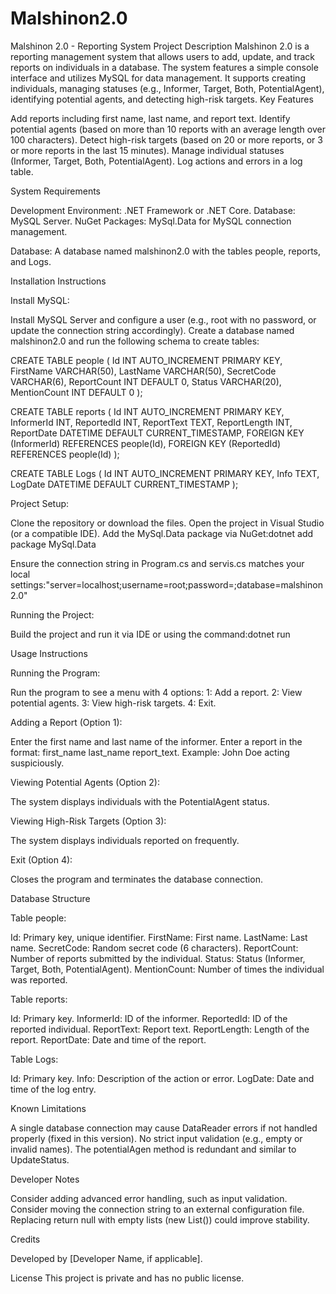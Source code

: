 # Malshinon2.0
Malshinon 2.0 - Reporting System
Project Description
Malshinon 2.0 is a reporting management system that allows users to add, update, and track reports on individuals in a database. The system features a simple console interface and utilizes MySQL for data management. It supports creating individuals, managing statuses (e.g., Informer, Target, Both, PotentialAgent), identifying potential agents, and detecting high-risk targets.
Key Features

Add reports including first name, last name, and report text.
Identify potential agents (based on more than 10 reports with an average length over 100 characters).
Detect high-risk targets (based on 20 or more reports, or 3 or more reports in the last 15 minutes).
Manage individual statuses (Informer, Target, Both, PotentialAgent).
Log actions and errors in a log table.

System Requirements

Development Environment: .NET Framework or .NET Core.
Database: MySQL Server.
NuGet Packages:
MySql.Data for MySQL connection management.


Database: A database named malshinon2.0 with the tables people, reports, and Logs.

Installation Instructions

Install MySQL:

Install MySQL Server and configure a user (e.g., root with no password, or update the connection string accordingly).
Create a database named malshinon2.0 and run the following schema to create tables:

CREATE TABLE people (
    Id INT AUTO_INCREMENT PRIMARY KEY,
    FirstName VARCHAR(50),
    LastName VARCHAR(50),
    SecretCode VARCHAR(6),
    ReportCount INT DEFAULT 0,
    Status VARCHAR(20),
    MentionCount INT DEFAULT 0
);

CREATE TABLE reports (
    Id INT AUTO_INCREMENT PRIMARY KEY,
    InformerId INT,
    ReportedId INT,
    ReportText TEXT,
    ReportLength INT,
    ReportDate DATETIME DEFAULT CURRENT_TIMESTAMP,
    FOREIGN KEY (InformerId) REFERENCES people(Id),
    FOREIGN KEY (ReportedId) REFERENCES people(Id)
);

CREATE TABLE Logs (
    Id INT AUTO_INCREMENT PRIMARY KEY,
    Info TEXT,
    LogDate DATETIME DEFAULT CURRENT_TIMESTAMP
);


Project Setup:

Clone the repository or download the files.
Open the project in Visual Studio (or a compatible IDE).
Add the MySql.Data package via NuGet:dotnet add package MySql.Data


Ensure the connection string in Program.cs and servis.cs matches your local settings:"server=localhost;username=root;password=;database=malshinon2.0"




Running the Project:

Build the project and run it via IDE or using the command:dotnet run





Usage Instructions

Running the Program:

Run the program to see a menu with 4 options:
1: Add a report.
2: View potential agents.
3: View high-risk targets.
4: Exit.




Adding a Report (Option 1):

Enter the first name and last name of the informer.
Enter a report in the format: first_name last_name report_text.
Example: John Doe acting suspiciously.


Viewing Potential Agents (Option 2):

The system displays individuals with the PotentialAgent status.


Viewing High-Risk Targets (Option 3):

The system displays individuals reported on frequently.


Exit (Option 4):

Closes the program and terminates the database connection.



Database Structure

Table people:

Id: Primary key, unique identifier.
FirstName: First name.
LastName: Last name.
SecretCode: Random secret code (6 characters).
ReportCount: Number of reports submitted by the individual.
Status: Status (Informer, Target, Both, PotentialAgent).
MentionCount: Number of times the individual was reported.


Table reports:

Id: Primary key.
InformerId: ID of the informer.
ReportedId: ID of the reported individual.
ReportText: Report text.
ReportLength: Length of the report.
ReportDate: Date and time of the report.


Table Logs:

Id: Primary key.
Info: Description of the action or error.
LogDate: Date and time of the log entry.



Known Limitations

A single database connection may cause DataReader errors if not handled properly (fixed in this version).
No strict input validation (e.g., empty or invalid names).
The potentialAgen method is redundant and similar to UpdateStatus.

Developer Notes

Consider adding advanced error handling, such as input validation.
Consider moving the connection string to an external configuration file.
Replacing return null with empty lists (new List<people>()) could improve stability.

Credits

Developed by [Developer Name, if applicable].

License
This project is private and has no public license.
